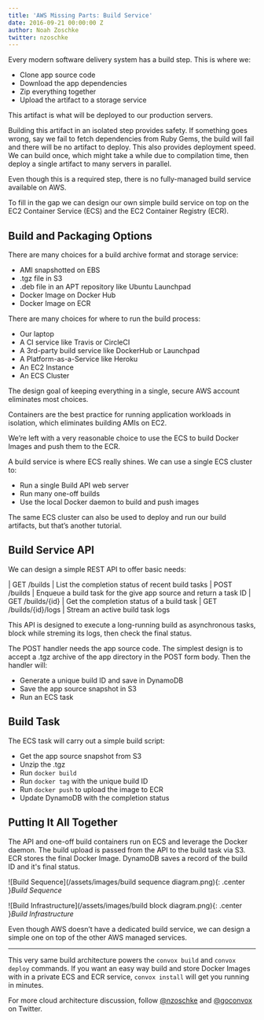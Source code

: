 ```yaml
---
title: 'AWS Missing Parts: Build Service'
date: 2016-09-21 00:00:00 Z
author: Noah Zoschke
twitter: nzoschke
---
```


Every modern software delivery system has a build step. This is where we:

* Clone app source code
* Download the app dependencies
* Zip everything together
* Upload the artifact to a storage service

This artifact is what will be deployed to our production servers.

Building this artifact in an isolated step provides safety. If something goes wrong, say we fail to fetch dependencies from Ruby Gems, the build will fail and there will be no artifact to deploy. This also provides deployment speed. We can build once, which might take a while due to compilation time, then deploy a single artifact to many servers in parallel.

Even though this is a required step, there is no fully-managed build service available on AWS.

To fill in the gap we can design our own simple build service on top on the EC2 Container Service (ECS) and the EC2 Container Registry (ECR).

<!--more-->

## Build and Packaging Options

There are many choices for a build archive format and storage service:

* AMI snapshotted on EBS
* .tgz file in S3
* .deb file in an APT repository like Ubuntu Launchpad
* Docker Image on Docker Hub
* Docker Image on ECR

There are many choices for where to run the build process:

* Our laptop
* A CI service like Travis or CircleCI
* A 3rd-party build service like DockerHub or Launchpad
* A Platform-as-a-Service like Heroku
* An EC2 Instance
* An ECS Cluster

The design goal of keeping everything in a single, secure AWS account eliminates most choices. 

Containers are the best practice for running application workloads in isolation, which eliminates building AMIs on EC2.

We’re left with a very reasonable choice to use the ECS to build Docker Images and push them to the ECR.
 
A build service is where ECS really shines. We can use a single ECS cluster to:

* Run a single Build API web server
* Run many one-off builds
* Use the local Docker daemon to build and push images

The same ECS cluster can also be used to deploy and run our build artifacts, but that’s another tutorial.

## Build Service API

We can design a simple REST API to offer basic needs:

| GET  /builds           | List the completion status of recent build tasks
| POST /builds           | Enqueue a build task for the give app source and return a task ID
| GET  /builds/{id}      | Get the completion status of a build task
| GET  /builds/{id}/logs | Stream an active build task logs

This API is designed to execute a long-running build as asynchronous tasks, block while streming its logs, then check the final status.

The POST handler needs the app source code. The simplest design is to accept a .tgz archive of the app directory in the POST form body. Then the handler will:

* Generate a unique build ID and save in DynamoDB
* Save the app source snapshot in S3
* Run an ECS task

## Build Task

The ECS task will carry out a simple build script:

* Get the app source snapshot from S3
* Unzip the .tgz
* Run `docker build`
* Run `docker tag` with the unique build ID
* Run `docker push` to upload the image to ECR
* Update DynamoDB with the completion status

## Putting It All Together

The API and one-off build containers run on ECS and leverage the Docker daemon. The build upload is passed from the API to the build task via S3. ECR stores the final Docker Image. DynamoDB saves a record of the build ID and it's final status.

![Build Sequence](/assets/images/build sequence diagram.png){: .center }*Build Sequence*

![Build Infrastructure](/assets/images/build block diagram.png){: .center }*Build Infrastructure*

Even though AWS doesn’t have a dedicated build service, we can design a simple one on top of the other AWS managed services.

---

This very same build architecture powers the `convox build` and `convox deploy` commands. If you want an easy way build and store Docker Images with in a private ECS and ECR service, `convox install` will get you running in minutes.

For more cloud architecture discussion, follow [@nzoschke](https://twitter.com/nzoschke) and [@goconvox](https://twitter.com/goconvox) on Twitter.